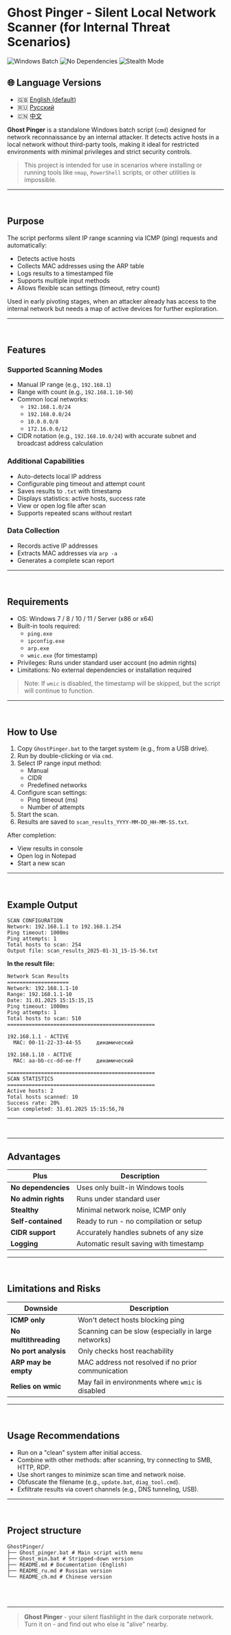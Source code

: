 # Ghost Pinger - Silent Local Network Scanner (for Internal Threat Scenarios)

![Windows Batch](https://img.shields.io/badge/Windows-Batch-blue)
![No Dependencies](https://img.shields.io/badge/No_Dependencies-None-green)
![Stealth Mode](https://img.shields.io/badge/Mode-Stealth-yellow)

## 🌐 Language Versions

- 🇬🇧 [English (default)](README.md)
- 🇷🇺 [Русский](README_ru.md)
- 🇨🇳 [中文](README_ch.md)

**Ghost Pinger** is a standalone Windows batch script (`cmd`) designed for network reconnaissance by an internal attacker. It detects active hosts in a local network without third-party tools, making it ideal for restricted environments with minimal privileges and strict security controls.

> This project is intended for use in scenarios where installing or running tools like `nmap`, `PowerShell` scripts, or other utilities is impossible.

---

<br>

## Purpose

The script performs silent IP range scanning via ICMP (ping) requests and automatically:
- Detects active hosts
- Collects MAC addresses using the ARP table
- Logs results to a timestamped file
- Supports multiple input methods
- Allows flexible scan settings (timeout, retry count)

Used in early pivoting stages, when an attacker already has access to the internal network but needs a map of active devices for further exploration.

---

<br>

## Features

### Supported Scanning Modes
- Manual IP range (e.g., `192.168.1`)
- Range with count (e.g., `192.168.1.10-50`)
- Common local networks:
  - `192.168.1.0/24`
  - `192.168.0.0/24`
  - `10.0.0.0/8`
  - `172.16.0.0/12`
- CIDR notation (e.g., `192.168.10.0/24`) with accurate subnet and broadcast address calculation

### Additional Capabilities
- Auto-detects local IP address
- Configurable ping timeout and attempt count
- Saves results to `.txt` with timestamp
- Displays statistics: active hosts, success rate
- View or open log file after scan
- Supports repeated scans without restart

### Data Collection
- Records active IP addresses
- Extracts MAC addresses via `arp -a`
- Generates a complete scan report

---

<br>

## Requirements

- OS: Windows 7 / 8 / 10 / 11 / Server (x86 or x64)
- Built-in tools required:
  - `ping.exe`
  - `ipconfig.exe`
  - `arp.exe`
  - `wmic.exe` (for timestamp)
- Privileges: Runs under standard user account (no admin rights)
- Limitations: No external dependencies or installation required

> Note: If `wmic` is disabled, the timestamp will be skipped, but the script will continue to function.

---

<br>

## How to Use

1. Copy `GhostPinger.bat` to the target system (e.g., from a USB drive).
2. Run by double-clicking or via `cmd`.
3. Select IP range input method:
   - Manual
   - CIDR
   - Predefined networks
4. Configure scan settings:
   - Ping timeout (ms)
   - Number of attempts
5. Start the scan.
6. Results are saved to `scan_results_YYYY-MM-DD_HH-MM-SS.txt`.

After completion:
- View results in console
- Open log in Notepad
- Start a new scan

---

<br>

## Example Output

```
SCAN CONFIGURATION
Network: 192.168.1.1 to 192.168.1.254
Ping timeout: 1000ms
Ping attempts: 1
Total hosts to scan: 254
Output file: scan_results_2025-01-31_15-15-56.txt
```

**In the result file:**
```
Network Scan Results 
==================== 
Network: 192.168.1.1-10
Range: 192.168.1.1-10
Date: 31.01.2025 15:15:15,15
Ping timeout: 1000ms 
Ping attempts: 1 
Total hosts to scan: 510 
================================================ 

192.168.1.1 - ACTIVE
  MAC: 00-11-22-33-44-55     динамический 

192.168.1.10 - ACTIVE
  MAC: aa-bb-cc-dd-ee-ff     динамический 

================================================ 
SCAN STATISTICS 
================================================ 
Active hosts: 2 
Total hosts scanned: 10
Success rate: 20% 
Scan completed: 31.01.2025 15:15:56,78 
```

---

<br>

---

## Advantages

| Plus | Description |
|------|-------------|
| **No dependencies** | Uses only built-in Windows tools |
| **No admin rights** | Runs under standard user |
| **Stealthy** | Minimal network noise, ICMP only |
| **Self-contained** | Ready to run - no compilation or setup |
| **CIDR support** | Accurately handles subnets of any size |
| **Logging** | Automatic result saving with timestamp |

---

<br>

## Limitations and Risks

| Downside | Description |
|--------|-------------|
| **ICMP only** | Won't detect hosts blocking ping |
| **No multithreading** | Scanning can be slow (especially in large networks) |
| **No port analysis** | Only checks host reachability |
| **ARP may be empty** | MAC address not resolved if no prior communication |
| **Relies on wmic** | May fail in environments where `wmic` is disabled |

---

<br>

## Usage Recommendations

- Run on a "clean" system after initial access.
- Combine with other methods: after scanning, try connecting to SMB, HTTP, RDP.
- Use short ranges to minimize scan time and network noise.
- Obfuscate the filename (e.g., `update.bat`, `diag_tool.cmd`).
- Exfiltrate results via covert channels (e.g., DNS tunneling, USB).

---

<br>

## Project structure

```
GhostPinger/
├── Ghost_pinger.bat # Main script with menu
├── Ghost_min.bat # Stripped-down version
├── README.md # Documentation (English)
├── README_ru.md # Russian version
└── README_ch.md # Chinese version
```

<br>
<br>

---

> **Ghost Pinger** - your silent flashlight in the dark corporate network.  
> Turn it on - and find out who else is "alive" nearby.
